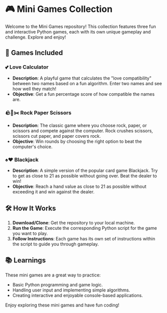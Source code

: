 # 🎮 Mini Games Collection

Welcome to the Mini Games repository! This collection features three fun and interactive Python games, each with its own unique gameplay and challenge. Explore and enjoy!

## 🎲 Games Included

### 💕 Love Calculator
- **Description**: A playful game that calculates the "love compatibility" between two names based on a fun algorithm. Enter two names and see how well they match!
- **Objective**: Get a fun percentage score of how compatible the names are.

### 🪨📄✂️ Rock Paper Scissors
- **Description**: The classic game where you choose rock, paper, or scissors and compete against the computer. Rock crushes scissors, scissors cut paper, and paper covers rock.
- **Objective**: Win rounds by choosing the right option to beat the computer's choice.

### ♠️♥️ Blackjack
- **Description**: A simple version of the popular card game Blackjack. Try to get as close to 21 as possible without going over. Beat the dealer to win!
- **Objective**: Reach a hand value as close to 21 as possible without exceeding it and win against the dealer.

## 🛠️ How It Works
1. **Download/Clone**: Get the repository to your local machine.
2. **Run the Game**: Execute the corresponding Python script for the game you want to play.
3. **Follow Instructions**: Each game has its own set of instructions within the script to guide you through gameplay.

## 📚 Learnings
These mini games are a great way to practice:
- Basic Python programming and game logic.
- Handling user input and implementing simple algorithms.
- Creating interactive and enjoyable console-based applications.

Enjoy exploring these mini games and have fun coding!
